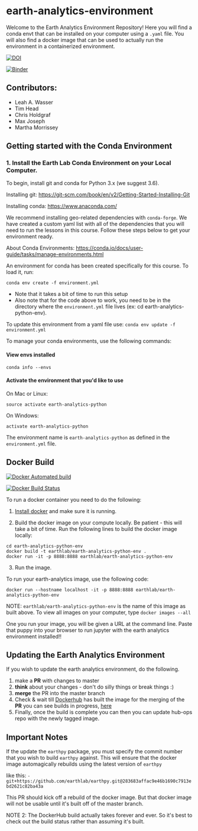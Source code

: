 # earth-analytics-environment
Welcome to the Earth Analytics Environment Repository! Here you will find a conda envt that can be installed on your computer using a `.yaml` file. You will also find a docker image that can be used to actually run the environment in a containerized environment.


[![DOI](https://zenodo.org/badge/132847711.svg)](https://zenodo.org/badge/latestdoi/132847711)

[![Binder](https://mybinder.org/badge.svg)](https://mybinder.org/v2/gh/earthlab/earth-analytics-binder/master)

## Contributors:

* Leah A. Wasser
* Tim Head
* Chris Holdgraf
* Max Joseph
* Martha Morrissey

## Getting started with the Conda Environment

### 1. Install the Earth Lab Conda Environment on your Local Computer.

To begin, install git and conda for Python 3.x (we suggest 3.6).

Installing git: https://git-scm.com/book/en/v2/Getting-Started-Installing-Git

Installing conda: https://www.anaconda.com/

We recommend installing geo-related dependencies with `conda-forge`. We
have created a custom yaml list with all of the dependencies that you will
need to run the lessons in this course. Follow
these steps below to get your environment ready.

About Conda Environments: https://conda.io/docs/user-guide/tasks/manage-environments.html

An environment for conda has been created specifically for this course. To load it, run:

`conda env create -f environment.yml`

* Note that it takes a bit of time to run this setup
* Also note that for the code above to work, you need to be in the directory where the `environment.yml` file lives (ex: cd earth-analytics-python-env).

To update this environment from a yaml file use:
`conda env update -f environment.yml`

To manage your conda environments, use the following commands:

#### View envs installed
`conda info --envs`

#### Activate the environment that you'd like to use

On Mac or Linux:

```
source activate earth-analytics-python
```

On Windows:

```
activate earth-analytics-python
```

The environment name is `earth-analytics-python` as
defined in the `environment.yml` file.

## Docker Build

[![Docker Automated build](https://img.shields.io/docker/automated/earthlab/earth-analytics-python-env.svg)](https://hub.docker.com/r/earthlab/earth-analytics-python-env/)

[![Docker Build Status](https://img.shields.io/docker/build/earthlab/earth-analytics-python-env.svg)](https://hub.docker.com/r/earthlab/earth-analytics-python-env/)

To run a docker container you need to do the following:

1. [Install docker](https://docs.docker.com/install/) and make sure it is running.

2. Build the docker image on your compute locally. Be patient - this will take a bit of time.
Run the following lines to build the docker image locally:

```
cd earth-analytics-python-env
docker build -t earthlab/earth-analytics-python-env .
docker run -it -p 8888:8888 earthlab/earth-analytics-python-env

```

3. Run the image.

To run your earth-analytics image, use the following code:

`docker run --hostname localhost -it -p 8888:8888 earthlab/earth-analytics-python-env`

NOTE: `earthlab/earth-analytics-python-env` is the name of this image as built above. To
view all images on your computer, type
`docker images --all`

One you run your image, you will be given a URL at the command line. Paste that puppy
into your browser to run jupyter with the earth analytics environment installed!!

## Updating the Earth Analytics Environment

If you wish to update the earth analytics environment, do the following.

1. make a **PR** with changes to master
2. **think** about your changes - don't do silly things or break things :)
3. **merge** the PR into the master branch
4. Check & wait till [Dockerhub](https://hub.docker.com/r/earthlab/earth-analytics-python-env/tags/) has built the image for the merging of the **PR** you can see builds in progress, [here](https://hub.docker.com/r/earthlab/earth-analytics-python-env/builds/)
5. Finally, once the build is complete you can then you can update hub-ops repo with the newly tagged image.

## Important Notes
If the update the `earthpy` package, you must specify the commit number that you
wish to build `earthpy` against. This will ensure that the docker image
automagically rebuilds using the latest version of `earthpy`

like this: `- git+https://github.com/earthlab/earthpy.git@283683affac9e46b1690c7913ebd2621c82ba43a`

This PR should kick off a rebuild of the docker image. But that docker image will
not be usable until it's built off of the master branch.

NOTE 2: The DockerHub build actually takes forever and ever. So it's best to check out the build status rather than assuming it's built.
